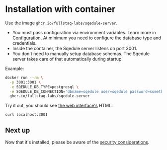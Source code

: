 # Installation with container

Use the image `ghcr.io/fullstaq-labs/sqedule-server`.

 * You must pass configuration via environment variables. Learn more in [Configuration](../config/index.md). At minimum you need to configure the database type and credentials.
 * Inside the container, the Sqedule server listens on port 3001.
 * You don't need to manually setup database schemas. The Sqedule server takes care of that automatically during startup.

Example:

~~~bash
docker run --rm \
  -p 3001:3001 \
  -e SQEDULE_DB_TYPE=postgresql \
  -e SQEDULE_DB_CONNECTION='dbname=sqedule user=sqedule password=something host=localhost port=5432' \
  ghcr.io/fullstaq-labs/sqedule-server
~~~

Try it out, you should see [the web interface's](../../user_guide/web_interface.html) HTML:

~~~bash
curl localhost:3001
~~~

## Next up

Now that it's installed, please be aware of the [security considerations](../concepts/security.md).
